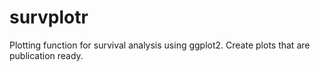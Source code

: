 # survplotr
Plotting function for survival analysis using ggplot2. Create plots that are publication ready.
